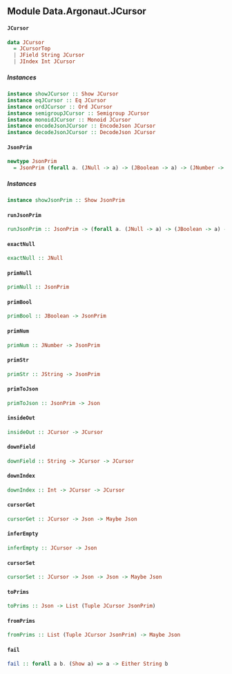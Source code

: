## Module Data.Argonaut.JCursor

#### `JCursor`

``` purescript
data JCursor
  = JCursorTop
  | JField String JCursor
  | JIndex Int JCursor
```

##### Instances
``` purescript
instance showJCursor :: Show JCursor
instance eqJCursor :: Eq JCursor
instance ordJCursor :: Ord JCursor
instance semigroupJCursor :: Semigroup JCursor
instance monoidJCursor :: Monoid JCursor
instance encodeJsonJCursor :: EncodeJson JCursor
instance decodeJsonJCursor :: DecodeJson JCursor
```

#### `JsonPrim`

``` purescript
newtype JsonPrim
  = JsonPrim (forall a. (JNull -> a) -> (JBoolean -> a) -> (JNumber -> a) -> (JString -> a) -> a)
```

##### Instances
``` purescript
instance showJsonPrim :: Show JsonPrim
```

#### `runJsonPrim`

``` purescript
runJsonPrim :: JsonPrim -> (forall a. (JNull -> a) -> (JBoolean -> a) -> (JNumber -> a) -> (JString -> a) -> a)
```

#### `exactNull`

``` purescript
exactNull :: JNull
```

#### `primNull`

``` purescript
primNull :: JsonPrim
```

#### `primBool`

``` purescript
primBool :: JBoolean -> JsonPrim
```

#### `primNum`

``` purescript
primNum :: JNumber -> JsonPrim
```

#### `primStr`

``` purescript
primStr :: JString -> JsonPrim
```

#### `primToJson`

``` purescript
primToJson :: JsonPrim -> Json
```

#### `insideOut`

``` purescript
insideOut :: JCursor -> JCursor
```

#### `downField`

``` purescript
downField :: String -> JCursor -> JCursor
```

#### `downIndex`

``` purescript
downIndex :: Int -> JCursor -> JCursor
```

#### `cursorGet`

``` purescript
cursorGet :: JCursor -> Json -> Maybe Json
```

#### `inferEmpty`

``` purescript
inferEmpty :: JCursor -> Json
```

#### `cursorSet`

``` purescript
cursorSet :: JCursor -> Json -> Json -> Maybe Json
```

#### `toPrims`

``` purescript
toPrims :: Json -> List (Tuple JCursor JsonPrim)
```

#### `fromPrims`

``` purescript
fromPrims :: List (Tuple JCursor JsonPrim) -> Maybe Json
```

#### `fail`

``` purescript
fail :: forall a b. (Show a) => a -> Either String b
```


